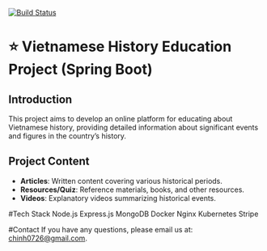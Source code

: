 [![Build Status](http://160.30.44.9:8080/buildStatus/icon?job=history-education)](http://160.30.44.9:8080/job/history-education/)
# ⭐️ Vietnamese History Education Project (Spring Boot)
## Introduction 
This project aims to develop an online platform for educating about Vietnamese history, providing detailed information about significant events and figures in the country’s history.
## Project Content
- **Articles**: Written content covering various historical periods.
- **Resources/Quiz**: Reference materials, books, and other resources.
- **Videos**: Explanatory videos summarizing historical events.

#Tech Stack
Node.js
Express.js
MongoDB
Docker
Nginx
Kubernetes
Stripe


#Contact
If you have any questions, please email us at: chinh0726@gmail.com.

